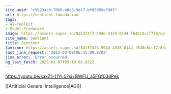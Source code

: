 ```yaml
---
site_uuid: "c5b23ac0-7060-40c8-9e17-bf05d09c59d3"
url: https://sentient.foundation
tags:
- AI-Toolkit
- Model-Producers
image: https://assets.super.so/8d1374f3-594d-4335-8144-f640c8ccf7f8/uploads/cover/0c89c4e0-9af3-4e4b-a598-094e74ad4549.png
site_name: Sentient
title: Sentient
favicon: https://assets.super.so/8d1374f3-594d-4335-8144-f640c8ccf7f8/uploads/favicon/e30dd467-a2cf-4a9e-b86e-8d72fe23a00f.png
last_jina_request: '2025-03-09T06:45:09.870Z'
jina_error: 'Error occurred'
og_last_fetch: 2025-03-07T05:19:02.932Z
---
```


https://youtu.be/saxZ1-11YL0?si=BWFU_a5FGf03dPes

[[Artificial General Intelligence|AGI]]
